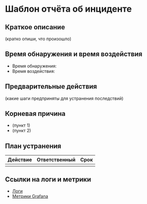 # Шаблон отчёта об инциденте

## Краткое описание
(кратко опиши, что произошло)

## Время обнаружения и время воздействия
- Время обнаружения:  
- Время воздействия:  

## Предварительные действия
(какие шаги предприняты для устранения последствий)

## Корневая причина
- (пункт 1)
- (пункт 2)

## План устранения

| Действие | Ответственный | Срок |
|-----------|----------------|------|
| | | |

## Ссылки на логи и метрики
- [Логи](...)  
- [Метрики Grafana](...)
